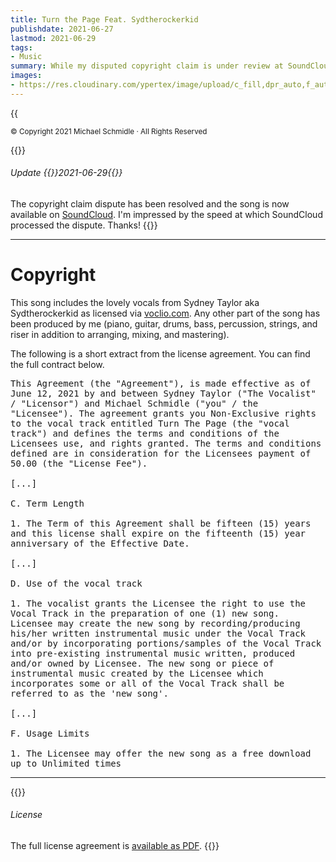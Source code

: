 ```yaml
---
title: Turn the Page Feat. Sydtherockerkid
publishdate: 2021-06-27
lastmod: 2021-06-29
tags:
- Music
summary: While my disputed copyright claim is under review at SoundCloud, I release my song "Turn the Page" here–along with details about the legal stuff.
images:
- https://res.cloudinary.com/ypertex/image/upload/c_fill,dpr_auto,f_auto,g_auto,h_630,q_auto,w_1200/8a6b7fa6-f9e5-437d-9126-150e0535e993
---
```


{{<audio src="Turn the Page - Michael Schmidle feat. Sydtherockerkid.mp3" cover="v1624819830/covers/Turn_The_Page_-_Michael_Schmidle_feat._Sydtherockerkid">}}

<small>© Copyright 2021 Michael Schmidle · All Rights Reserved</small>

{{<card class="alert-light">}}
###### <i class="las la-sync"></i> Update {{<date>}}2021-06-29{{</date>}}

The copyright claim dispute has been resolved and the song is now available on [SoundCloud](https://soundcloud.com/michaelschmidle/turn-the-page-feat-sydney-taylor/). I'm impressed by the speed at which SoundCloud processed the dispute. Thanks!
{{</card>}}

---

# Copyright

This song includes the lovely vocals from Sydney Taylor aka Sydtherockerkid as licensed via [voclio.com](https://www.voclio.com/). Any other part of the song has been produced by me (piano, guitar, drums, bass, percussion, strings, and riser in addition to arranging, mixing, and mastering).

The following is a short extract from the license agreement. You can find the full contract below.

<pre style="white-space:pre-line">This Agreement (the "Agreement"), is made effective as of June 12, 2021 by and between Sydney Taylor ("The Vocalist" / "Licensor") and Michael Schmidle ("you" / the "Licensee"). The agreement grants you Non-Exclusive rights to the vocal track entitled Turn The Page (the "vocal track") and defines the terms and conditions of the Licensees use, and rights granted. The terms and conditions defined are in consideration for the Licensees payment of 50.00 (the "License Fee").

[...]

C. Term Length

1. The Term of this Agreement shall be fifteen (15) years and this license shall expire on the fifteenth (15) year anniversary of the Effective Date.

[...]

D. Use of the vocal track

1. The vocalist grants the Licensee the right to use the Vocal Track in the preparation of one (1) new song. Licensee may create the new song by recording/producing his/her written instrumental music under the Vocal Track and/or by incorporating portions/samples of the Vocal Track into pre-existing instrumental music written, produced and/or owned by Licensee. The new song or piece of instrumental music created by the Licensee which incorporates some or all of the Vocal Track shall be referred to as the 'new song'.

[...]

F. Usage Limits

1. The Licensee may offer the new song as a free download up to Unlimited times</pre>

---

{{<note class="alert-success">}}
###### <i class="las la-balance-scale-left"></i> License

The full license agreement is [available as PDF](Turn%20The%20Page%20Contract.pdf).
{{</note>}}

